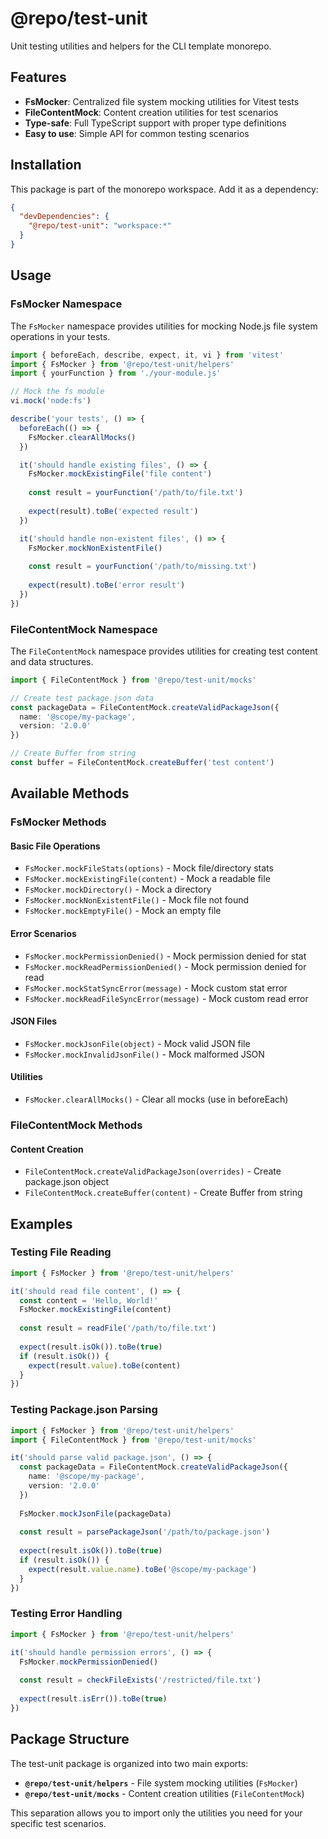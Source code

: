 # @repo/test-unit

Unit testing utilities and helpers for the CLI template monorepo.

## Features

- **FsMocker**: Centralized file system mocking utilities for Vitest tests
- **FileContentMock**: Content creation utilities for test scenarios
- **Type-safe**: Full TypeScript support with proper type definitions
- **Easy to use**: Simple API for common testing scenarios

## Installation

This package is part of the monorepo workspace. Add it as a dependency:

```json
{
  "devDependencies": {
    "@repo/test-unit": "workspace:*"
  }
}
```

## Usage

### FsMocker Namespace

The `FsMocker` namespace provides utilities for mocking Node.js file system operations in your tests.

```typescript
import { beforeEach, describe, expect, it, vi } from 'vitest'
import { FsMocker } from '@repo/test-unit/helpers'
import { yourFunction } from './your-module.js'

// Mock the fs module
vi.mock('node:fs')

describe('your tests', () => {
  beforeEach(() => {
    FsMocker.clearAllMocks()
  })

  it('should handle existing files', () => {
    FsMocker.mockExistingFile('file content')
    
    const result = yourFunction('/path/to/file.txt')
    
    expect(result).toBe('expected result')
  })

  it('should handle non-existent files', () => {
    FsMocker.mockNonExistentFile()
    
    const result = yourFunction('/path/to/missing.txt')
    
    expect(result).toBe('error result')
  })
})
```

### FileContentMock Namespace

The `FileContentMock` namespace provides utilities for creating test content and data structures.

```typescript
import { FileContentMock } from '@repo/test-unit/mocks'

// Create test package.json data
const packageData = FileContentMock.createValidPackageJson({
  name: '@scope/my-package',
  version: '2.0.0'
})

// Create Buffer from string
const buffer = FileContentMock.createBuffer('test content')
```

## Available Methods

### FsMocker Methods

#### Basic File Operations
- `FsMocker.mockFileStats(options)` - Mock file/directory stats
- `FsMocker.mockExistingFile(content)` - Mock a readable file
- `FsMocker.mockDirectory()` - Mock a directory
- `FsMocker.mockNonExistentFile()` - Mock file not found
- `FsMocker.mockEmptyFile()` - Mock an empty file

#### Error Scenarios
- `FsMocker.mockPermissionDenied()` - Mock permission denied for stat
- `FsMocker.mockReadPermissionDenied()` - Mock permission denied for read
- `FsMocker.mockStatSyncError(message)` - Mock custom stat error
- `FsMocker.mockReadFileSyncError(message)` - Mock custom read error

#### JSON Files
- `FsMocker.mockJsonFile(object)` - Mock valid JSON file
- `FsMocker.mockInvalidJsonFile()` - Mock malformed JSON

#### Utilities
- `FsMocker.clearAllMocks()` - Clear all mocks (use in beforeEach)

### FileContentMock Methods

#### Content Creation
- `FileContentMock.createValidPackageJson(overrides)` - Create package.json object
- `FileContentMock.createBuffer(content)` - Create Buffer from string

## Examples

### Testing File Reading

```typescript
import { FsMocker } from '@repo/test-unit/helpers'

it('should read file content', () => {
  const content = 'Hello, World!'
  FsMocker.mockExistingFile(content)
  
  const result = readFile('/path/to/file.txt')
  
  expect(result.isOk()).toBe(true)
  if (result.isOk()) {
    expect(result.value).toBe(content)
  }
})
```

### Testing Package.json Parsing

```typescript
import { FsMocker } from '@repo/test-unit/helpers'
import { FileContentMock } from '@repo/test-unit/mocks'

it('should parse valid package.json', () => {
  const packageData = FileContentMock.createValidPackageJson({
    name: '@scope/my-package',
    version: '2.0.0'
  })
  
  FsMocker.mockJsonFile(packageData)
  
  const result = parsePackageJson('/path/to/package.json')
  
  expect(result.isOk()).toBe(true)
  if (result.isOk()) {
    expect(result.value.name).toBe('@scope/my-package')
  }
})
```

### Testing Error Handling

```typescript
import { FsMocker } from '@repo/test-unit/helpers'

it('should handle permission errors', () => {
  FsMocker.mockPermissionDenied()
  
  const result = checkFileExists('/restricted/file.txt')
  
  expect(result.isErr()).toBe(true)
})
```

## Package Structure

The test-unit package is organized into two main exports:

- **`@repo/test-unit/helpers`** - File system mocking utilities (`FsMocker`)
- **`@repo/test-unit/mocks`** - Content creation utilities (`FileContentMock`)

This separation allows you to import only the utilities you need for your specific test scenarios.